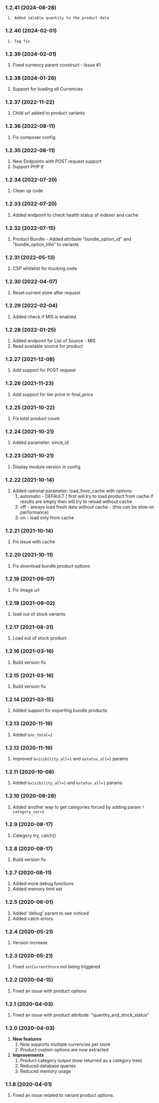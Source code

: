 ### 1.2.41 (2024-08-28)
     1. Added salable quantity to the product data

### 1.2.40 (2024-02-01)
     1. Tag fix

### 1.2.39 (2024-02-01)
  1. Fixed currency parent construct - Issue #1

### 1.2.38 (2024-01-26)
  1. Support for loading all Currencies

### 1.2.37 (2022-11-22)
  1. Child url added to product variants

### 1.2.36 (2022-08-11)
  1. Fix composer config

### 1.2.35 (2022-08-11)
  1. New Endpoints with POST request support
  2. Support PHP 8

### 1.2.34 (2022-07-20)
  1. Clean up code

### 1.2.33 (2022-07-20)
  1. Added endpoint to check health status of indexer and cache

### 1.2.32 (2022-07-15)
  1. Product Bundle - Added attribute "bundle_option_id" and "bundle_option_title" to variants

### 1.2.31 (2022-05-13)
  1. CSP whitelist for trucking code

### 1.2.30 (2022-04-07)
  1. Reset current store after request

### 1.2.29 (2022-02-04)
  1. Added check if MIS is enabled

### 1.2.28 (2022-01-25)
  1. Added endpoint for List of Source - MIS
  2. Read available source for product

### 1.2.27 (2021-12-08)
  1. Add support for POST request

### 1.2.26 (2021-11-23)
  1. Add support for tier price in final_price

### 1.2.25 (2021-10-22)
  1. Fix total product count

### 1.2.24 (2021-10-21)
  1. Added parameter: since_id

### 1.2.23 (2021-10-21)
  1. Display module version in config

### 1.2.22 (2021-10-14)
  1. Added optional parameter: load_from_cache with options:
     1. automatic - DEFAULT | first will try to load product from cache if results are empty then will try to reload without cache.
     2. off - always load fresh data without cache - (this can be slow on performance)
     3. on - load only from cache

### 1.2.21 (2021-10-14)
  1. Fix issue with cache 

### 1.2.20 (2021-10-11)
  1. Fix download bundle product options

### 1.2.19 (2021-09-07)
  1. Fix image url

### 1.2.18 (2021-09-02)
  1. load out of stock variants

### 1.2.17 (2021-08-31)
  1. Load out of stock product

### 1.2.16 (2021-03-16)
  1. Build version fix

### 1.2.15 (2021-03-16)
  1. Build version fix

### 1.2.14 (2021-03-15)
  1. Added support for exporting bundle products

### 1.2.13 (2020-11-19)
  1. Added `&no_total=1`

### 1.2.12 (2020-11-19)
  1. Improved `&visibility_all=1` and `&status_all=1` params

### 1.2.11 (2020-10-08)
  1. Added `&visibility_all=1` and `&status_all=1` params

### 1.2.10 (2020-09-28)
  1. Added another way to get categories forced by adding param `?category_ver=2`

### 1.2.9 (2020-08-17)
  1. Category try, catch()
  
### 1.2.8 (2020-08-17)
  1. Build version fix
  
### 1.2.7 (2020-08-11)
  1. Added more debug functions
  2. Added memory limit set

### 1.2.5 (2020-06-01)
  1. Added 'debug' param to see noticed
  2. Added catch errors

### 1.2.4 (2020-05-21)
  1. Version increase
  
### 1.2.3 (2020-05-21)
  1. Fixed `setCurrentStore` not being triggered
  
### 1.2.2 (2020-04-15)
  1. Fixed an issue with product options

### 1.2.1 (2020-04-03)
  1. Fixed an issue with product attribute: "quantity_and_stock_status"

### 1.2.0 (2020-04-03)
  1. **New features**
        1. Now supports multiple currencies per store
        2. Product custom options are now extracted
  2. **Improvements**
        1. Product category output (now returned as a category tree)
        2. Reduced database queries
        3. Reduced memory usage
  
### 1.1.8 (2020-04-01)
  1. Fixed an issue related to variant product options.
